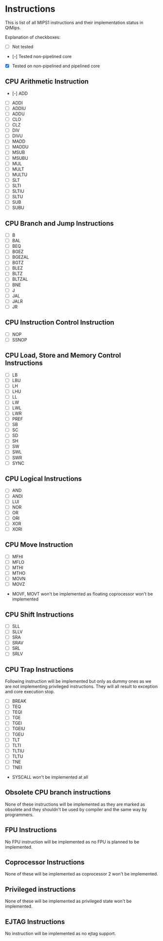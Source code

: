 Instructions
============
This is list of all MIPS1 instructions and their implementation status in QtMips.

Explanation of checkboxes:
* [ ] Not tested
* [-] Tested non-pipelined core
* [x] Tested on non-pipelined and pipelined core

CPU Arithmetic Instruction
--------------------------
* [-] ADD
* [ ] ADDI
* [ ] ADDIU
* [ ] ADDU
* [ ] CLO
* [ ] CLZ
* [ ] DIV
* [ ] DIVU
* [ ] MADD
* [ ] MADDU
* [ ] MSUB
* [ ] MSUBU
* [ ] MUL
* [ ] MULT
* [ ] MULTU
* [ ] SLT
* [ ] SLTI
* [ ] SLTIU
* [ ] SLTU
* [ ] SUB
* [ ] SUBU

CPU Branch and Jump Instructions
--------------------------------
* [ ] B
* [ ] BAL
* [ ] BEQ
* [ ] BGEZ
* [ ] BGEZAL
* [ ] BGTZ
* [ ] BLEZ
* [ ] BLTZ
* [ ] BLTZAL
* [ ] BNE
* [ ] J
* [ ] JAL
* [ ] JALR
* [ ] JR

CPU Instruction Control Instruction
-----------------------------------
* [ ] NOP
* [ ] SSNOP

CPU Load, Store and Memory Control Instructions
-----------------------------------------------
* [ ] LB
* [ ] LBU
* [ ] LH
* [ ] LHU
* [ ] LL
* [ ] LW
* [ ] LWL
* [ ] LWR
* [ ] PREF
* [ ] SB
* [ ] SC
* [ ] SD
* [ ] SH
* [ ] SW
* [ ] SWL
* [ ] SWR
* [ ] SYNC

CPU Logical Instructions
------------------------
* [ ] AND
* [ ] ANDI
* [ ] LUI
* [ ] NOR
* [ ] OR
* [ ] ORI
* [ ] XOR
* [ ] XORI

CPU Move Instruction
--------------------
* [ ] MFHI
* [ ] MFLO
* [ ] MTHI
* [ ] MTHO
* [ ] MOVN
* [ ] MOVZ
* MOVF, MOVT won't be implemented as floating coprocessor won't be implemented

CPU Shift Instructions
----------------------
* [ ] SLL
* [ ] SLLV
* [ ] SRA
* [ ] SRAV
* [ ] SRL
* [ ] SRLV

CPU Trap Instructions
---------------------
Following instruction will be implemented but only as dummy ones as we are not
implementing privileged instructions. They will all result to exception and core
execution stop.

* [ ] BREAK
* [ ] TEQ
* [ ] TEQI
* [ ] TGE
* [ ] TGEI
* [ ] TGEIU
* [ ] TGEU
* [ ] TLT
* [ ] TLTI
* [ ] TLTIU
* [ ] TLTU
* [ ] TNE
* [ ] TNEI
* SYSCALL won't be implemented at all

Obsolete CPU branch instructions
--------------------------------
None of these instructions will be implemented as they are marked as obsolete and
they shouldn't be used by compiler and the same way by programmers.

FPU Instructions
----------------
No FPU instruction will be implemented as no FPU is planned to be implemented.

Coprocessor Instructions
------------------------
None of these will be implemented as coprocessor 2 won't be implemented.

Privileged instructions
-----------------------
None of these will be implemented as privileged state won't be implemented.

EJTAG Instructions
------------------
No instruction will be implemented as no ejtag support.

